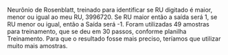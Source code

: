 Neurônio de Rosenblatt, treinado para identificar se RU digitado é maior, menor ou igual ao meu RU, 3996720. Se RU maior então a saída será 1, se RU menor ou igual, então a Saída será -1.
Foram utilizadas 49 amostras para treinamento, que se deu em 30 passos, conforme planilha Treinamento.
Para que o resultado fosse mais preciso, teríamos que utilizar muito mais amostras.
